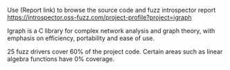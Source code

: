 Use (Report link) to browse the source code and fuzz introspector report https://introspector.oss-fuzz.com/project-profile?project=igraph

Igraph is a C library for complex network analysis and graph theory, with emphasis on efficiency, portability and ease of use.

25 fuzz drivers cover 60% of the project code.  Certain areas such as linear algebra functions have 0% coverage.
